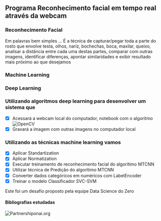 ## Programa Reconhecimento facial em tempo real através da webcam
### Reconhecimento Facial
Em palavras bem simples ...
É a técnica de capturar/pegar toda a parte do rosto que envolve testa, olhos, nariz, bochechas, boca, maxilar, queixo, analisar a distância entre cada uma destas partes, comparar com outras imagens, identificar diferenças, apontar similaridades e exibir resultado mais próximo ao que desejamos

### Machine Learning


### Deep Learning


### Utilizando algoritmos deep learning para desenvolver um sistema que
- [X] Acessará a webcam local do computador, notebook com o algoritmo ![OpenCV](https://docs.opencv.org/2.4.13.7/_static/opencv-logo-white.png)
- [X] Gravará a imagem com outras imagens no computador local

### Utilizando as técnicas machine learning vamos 
- [x] Aplicar Standartization
- [x] Aplicar Normatization
- [x] Executar treinamento de reconhecimento facial do algorítimo MTCNN
- [x] Utilizar técnica de Predição do algorítimo MTCNN
- [x] Converter dados categóricos em numéricos com LabelEncoder
- [x] Treinar o modelo Classificador SVC-SVM

Este foi um desafio proposto pela equipe Data Science do Zero


#### Bibliografias estudadas
![Partnershiponai.org]("https://www.partnershiponai.org/wp-content/uploads/2020/02/Understanding-Facial-Recognition-Paper_final.pdf")
